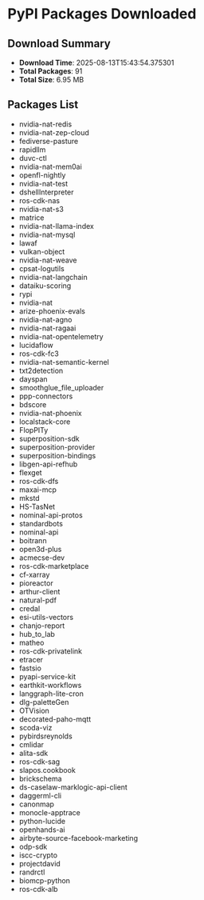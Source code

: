# PyPI Packages Downloaded

## Download Summary
- **Download Time**: 2025-08-13T15:43:54.375301
- **Total Packages**: 91
- **Total Size**: 6.95 MB

## Packages List
- nvidia-nat-redis
- nvidia-nat-zep-cloud
- fediverse-pasture
- rapidllm
- duvc-ctl
- nvidia-nat-mem0ai
- openfl-nightly
- nvidia-nat-test
- dshellInterpreter
- ros-cdk-nas
- nvidia-nat-s3
- matrice
- nvidia-nat-llama-index
- nvidia-nat-mysql
- lawaf
- vulkan-object
- nvidia-nat-weave
- cpsat-logutils
- nvidia-nat-langchain
- dataiku-scoring
- rypi
- nvidia-nat
- arize-phoenix-evals
- nvidia-nat-agno
- nvidia-nat-ragaai
- nvidia-nat-opentelemetry
- lucidaflow
- ros-cdk-fc3
- nvidia-nat-semantic-kernel
- txt2detection
- dayspan
- smoothglue_file_uploader
- ppp-connectors
- bdscore
- nvidia-nat-phoenix
- localstack-core
- FlopPITy
- superposition-sdk
- superposition-provider
- superposition-bindings
- libgen-api-refhub
- flexget
- ros-cdk-dfs
- maxai-mcp
- mkstd
- HS-TasNet
- nominal-api-protos
- standardbots
- nominal-api
- boitrann
- open3d-plus
- acmecse-dev
- ros-cdk-marketplace
- cf-xarray
- pioreactor
- arthur-client
- natural-pdf
- credal
- esi-utils-vectors
- chanjo-report
- hub_to_lab
- matheo
- ros-cdk-privatelink
- etracer
- fastsio
- pyapi-service-kit
- earthkit-workflows
- langgraph-lite-cron
- dlg-paletteGen
- OTVision
- decorated-paho-mqtt
- scoda-viz
- pybirdsreynolds
- cmlidar
- alita-sdk
- ros-cdk-sag
- slapos.cookbook
- brickschema
- ds-caselaw-marklogic-api-client
- daggerml-cli
- canonmap
- monocle-apptrace
- python-lucide
- openhands-ai
- airbyte-source-facebook-marketing
- odp-sdk
- iscc-crypto
- projectdavid
- randrctl
- biomcp-python
- ros-cdk-alb
